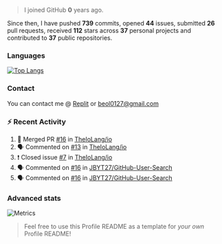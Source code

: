 > I joined GitHub **0** years ago.

Since then, I have pushed **739** commits, opened **44** issues, submitted **26** pull requests, received **112** stars across **37** personal projects and contributed to **37** public repositories.


### Languages

[![Top Langs](https://github-readme-stats.vercel.app/api/top-langs/?username=JBYT27&layout=compact&langs_count=8)](https://github.com/anuraghazra/github-readme-stats)


### Contact
You can contact me @ [Replit](https://replit.com/@JBloves27) or beol0127@gmail.com

### :zap: Recent Activity

<!--START_SECTION:activity-->
1. 🎉 Merged PR [#16](https://github.com/TheIoLang/io/pull/16) in [TheIoLang/io](https://github.com/TheIoLang/io)
2. 🗣 Commented on [#13](https://github.com/TheIoLang/io/issues/13) in [TheIoLang/io](https://github.com/TheIoLang/io)
3. ❗️ Closed issue [#7](https://github.com/TheIoLang/io/issues/7) in [TheIoLang/io](https://github.com/TheIoLang/io)
4. 🗣 Commented on [#16](https://github.com/JBYT27/GitHub-User-Search/issues/16) in [JBYT27/GitHub-User-Search](https://github.com/JBYT27/GitHub-User-Search)
5. 🗣 Commented on [#16](https://github.com/JBYT27/GitHub-User-Search/issues/16) in [JBYT27/GitHub-User-Search](https://github.com/JBYT27/GitHub-User-Search)
<!--END_SECTION:activity-->

### Advanced stats

![Metrics](https://github.com/JBYT27/JBYT27/blob/main/github-metrics.svg)


> Feel free to use this Profile README as a template for *your own* Profile README!
